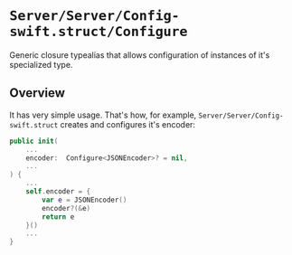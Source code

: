 # ``Server/Server/Config-swift.struct/Configure``

Generic closure typealias that allows configuration of instances of it's specialized type. 

## Overview

It has very simple usage. That's how, for example, ``Server/Server/Config-swift.struct`` creates and configures it's encoder:

```swift
public init(
    ...
    encoder:  Configure<JSONEncoder>? = nil,
    ...
) {
    ...
    self.encoder = {
        var e = JSONEncoder()
        encoder?(&e)
        return e
    }()
    ...
}
```
